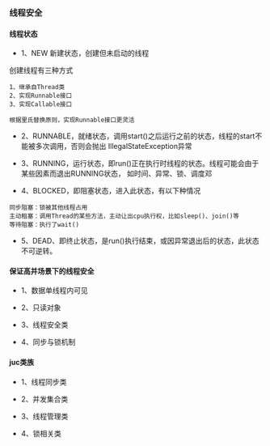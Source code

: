 ### 线程安全
#### 线程状态
- 1、NEW 新建状态，创建但未启动的线程

创建线程有三种方式
```
1、继承自Thread类
2、实现Runnable接口
3、实现Callable接口

根据里氏替换原则，实现Runnable接口更灵活
```

- 2、RUNNABLE，就绪状态，调用start()之后运行之前的状态，线程的start不能被多次调用，否则会抛出
IllegalStateException异常

- 3、RUNNING，运行状态，即run()正在执行时线程的状态。线程可能会由于某些因素而退出RUNNING状态，
如时间、异常、锁、调度邓

- 4、BLOCKED，即阻塞状态，进入此状态，有以下种情况
```
同步阻塞：锁被其他线程占用
主动租塞：调用Thread的某些方法，主动让出cpu执行权，比如sleep()、join()等
等待阻塞：执行了wait()
```

- 5、DEAD、即终止状态，是run()执行结束，或因异常退出后的状态，此状态不可逆转。


#### 保证高并场景下的线程安全

- 1、数据单线程内可见

- 2、只读对象

- 3、线程安全类

- 4、同步与锁机制


#### juc类族

- 1、线程同步类

- 2、并发集合类

- 3、线程管理类

- 4、锁相关类